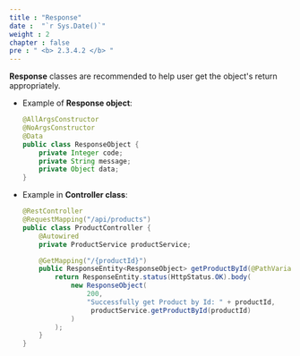 ```yaml
---
title : "Response"
date :  "`r Sys.Date()`" 
weight : 2 
chapter : false
pre : " <b> 2.3.4.2 </b> "
---
```


**Response** classes are recommended to help user get the object's return appropriately.

- Example of **Response object**:
    ```java
    @AllArgsConstructor
    @NoArgsConstructor
    @Data
    public class ResponseObject {
        private Integer code;
        private String message;
        private Object data;
    }
    ```

- Example in **Controller class**:
    ``` java
    @RestController
    @RequestMapping("/api/products")
    public class ProductController {
        @Autowired
        private ProductService productService;

        @GetMapping("/{productId}")
        public ResponseEntity<ResponseObject> getProductById(@PathVariable Long productId) throws BusinessException {
            return ResponseEntity.status(HttpStatus.OK).body(
                new ResponseObject(
                    200,
                    "Successfully get Product by Id: " + productId,
                     productService.getProductById(productId)
                )
            );
        }
    }
    ```